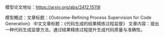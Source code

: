 模型论文地址：https://arxiv.org/abs/2412.15118

模型概述：文章标题：《Outcome-Refining Process Supervision for Code Generation》
中文文章标题：《代码生成的结果精炼过程监督》
文章内容：提出一种代码生成监督方法，通过结果精炼过程提升生成代码质量与准确性。
